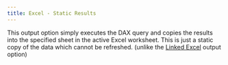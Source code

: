 ```yaml
---
title: Excel - Static Results
---
```

This output option simply executes the DAX query and copies the results into the specified sheet in the active Excel worksheet. This is just a static copy of the data which cannot be refreshed. (unlike the [Linked Excel](../excel-linked-results) output option)